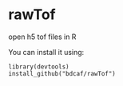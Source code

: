 # rawTof
open h5 tof files in R

You can install it using:

    library(devtools)
    install_github("bdcaf/rawTof")
